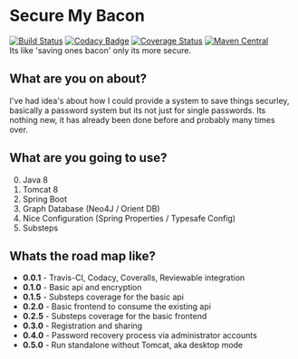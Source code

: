 Secure My Bacon
===============
[![Build Status](https://travis-ci.org/beercan1989/secure-my-bacon.svg)](https://travis-ci.org/beercan1989/secure-my-bacon)
[![Codacy Badge](https://api.codacy.com/project/badge/grade/a03b8713f2694a8f9a4af79935721760)](https://www.codacy.com/app/beercan1989/secure-my-bacon)
[![Coverage Status](https://coveralls.io/repos/beercan1989/secure-my-bacon/badge.svg?branch=master&service=github)](https://coveralls.io/github/beercan1989/secure-my-bacon?branch=master)
[![Maven Central](https://img.shields.io/maven-central/v/uk.co.baconi.secure/platform.svg?label=secure-my-bacon)](https://maven-badges.herokuapp.com/maven-central/uk.co.baconi.secure/platform)  
Its like 'saving ones bacon' only its more secure.

What are you on about?
----------------------
I've had idea's about how I could provide a system to save things securley, basically a password system but its not just for single passwords. Its nothing new, it has already been done before and probably many times over.

What are you going to use?
--------------------------
0. Java 8
1. Tomcat 8
2. Spring Boot
3. Graph Database (Neo4J / Orient DB)
4. Nice Configuration (Spring Properties / Typesafe Config)
5. Substeps

Whats the road map like?
------------------------
* **0.0.1** - Travis-CI, Codacy, Coveralls, Reviewable integration
* **0.1.0** - Basic api and encryption
* **0.1.5** - Substeps coverage for the basic api
* **0.2.0** - Basic frontend to consume the existing api
* **0.2.5** - Substeps coverage for the basic frontend
* **0.3.0** - Registration and sharing
* **0.4.0** - Password recovery process via administrator accounts
* **0.5.0** - Run standalone without Tomcat, aka desktop mode
